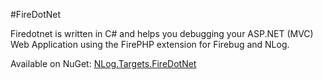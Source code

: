 #FireDotNet

Firedotnet is written in C# and helps you debugging your ASP.NET (MVC) Web Application using the FirePHP extension for Firebug and NLog.

Available on NuGet: [NLog.Targets.FireDotNet](http://nuget.org/packages/NLog.Targets.FireDotNet)
